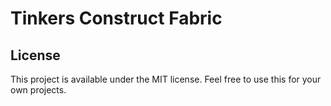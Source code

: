 # Tinkers Construct Fabric

## License

This project is available under the MIT license. Feel free to use this for your own projects.
